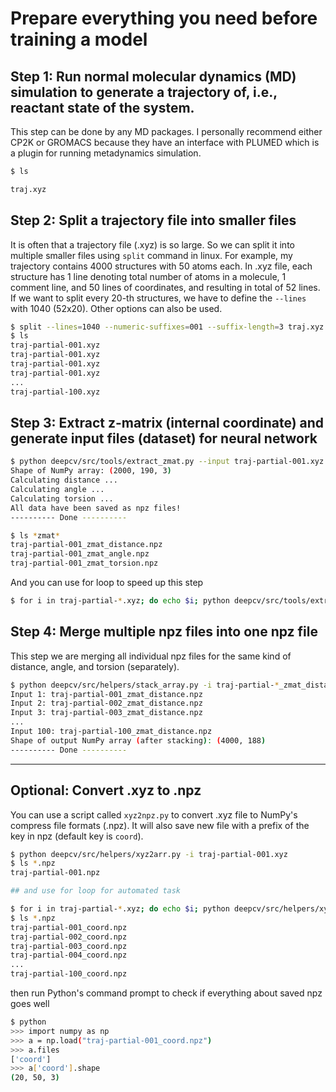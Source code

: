 # Prepare everything you need before training a model

## Step 1: Run normal molecular dynamics (MD) simulation to generate a trajectory of, i.e., reactant state of the system.

This step can be done by any MD packages. I personally recommend either CP2K or GROMACS because they have an interface with
PLUMED which is a plugin for running metadynamics simulation.

```sh
$ ls

traj.xyz
```

## Step 2: Split a trajectory file into smaller files

It is often that a trajectory file (.xyz) is so large. So we can split it into multiple smaller files using `split` command in linux. For example, my trajectory contains 4000 structures with 50 atoms each. In .xyz file, each structure has 1 line denoting total number of atoms in a molecule, 1 comment line, and 50 lines of coordinates, and resulting in total of 52 lines. If we want to split every 20-th structures, we have to define the `--lines` with 1040 (52x20). Other options can also be used.

```sh
$ split --lines=1040 --numeric-suffixes=001 --suffix-length=3 traj.xyz traj-partial- --additional-suffix=.xyz
$ ls
traj-partial-001.xyz
traj-partial-001.xyz
traj-partial-001.xyz
traj-partial-001.xyz
...
traj-partial-100.xyz
```

## Step 3: Extract z-matrix (internal coordinate) and generate input files (dataset) for neural network

```sh
$ python deepcv/src/tools/extract_zmat.py --input traj-partial-001.xyz
Shape of NumPy array: (2000, 190, 3)
Calculating distance ...
Calculating angle ...
Calculating torsion ...
All data have been saved as npz files!
---------- Done ----------

$ ls *zmat*
traj-partial-001_zmat_distance.npz
traj-partial-001_zmat_angle.npz
traj-partial-001_zmat_torsion.npz
```

And you can use for loop to speed up this step

```sh
$ for i in traj-partial-*.xyz; do echo $i; python deepcv/src/tools/extract_zmat.py --input $i; done
```

## Step 4: Merge multiple npz files into one npz file

This step we are merging all individual npz files for the same kind of distance, angle, and torsion (separately).

```sh
$ python deepcv/src/helpers/stack_array.py -i traj-partial-*_zmat_distance.npz -k dist
Input 1: traj-partial-001_zmat_distance.npz
Input 2: traj-partial-002_zmat_distance.npz
Input 3: traj-partial-003_zmat_distance.npz
...
Input 100: traj-partial-100_zmat_distance.npz
Shape of output NumPy array (after stacking): (4000, 188)
---------- Done ----------
```

---

## Optional: Convert .xyz to .npz

You can use a script called `xyz2npz.py` to convert .xyz file to NumPy's compress file formats (.npz). It will also save new file with a prefix of the key in npz (default key is `coord`).

```sh
$ python deepcv/src/helpers/xyz2arr.py -i traj-partial-001.xyz
$ ls *.npz
traj-partial-001.npz

## and use for loop for automated task

$ for i in traj-partial-*.xyz; do echo $i; python deepcv/src/helpers/xyz2arr.py -i $i; done
$ ls *.npz
traj-partial-001_coord.npz
traj-partial-002_coord.npz
traj-partial-003_coord.npz
traj-partial-004_coord.npz
...
traj-partial-100_coord.npz
```

then run Python's command prompt to check if everything about saved npz goes well

```sh
$ python
>>> import numpy as np
>>> a = np.load("traj-partial-001_coord.npz")
>>> a.files
['coord']
>>> a['coord'].shape
(20, 50, 3)
```
